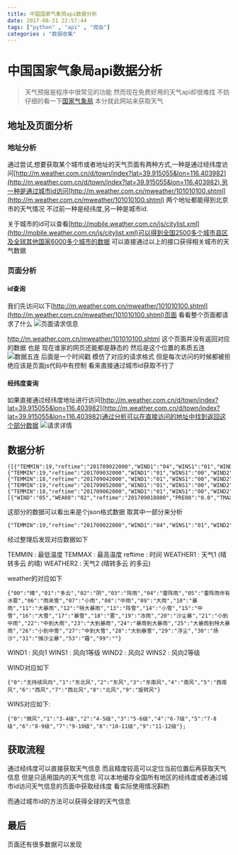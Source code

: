 ```yaml
---
title: 中国国家气象局api数据分析
date: 2017-08-31 22:57:44
tags: ["python" , "api" , "爬虫"]
categories : "数据收集"
---
```


# 中国国家气象局api数据分析

>天气预报是程序中很常见的功能 然而现在免费好用的天气api却很难找 不妨仔细的看一下[国家气象局](http://m.weather.com.cn/) 本分就此网站来获取天气
<!-- more -->

## 地址及页面分析

### 地址分析
  通过尝试,想要获取某个城市或者地址的天气页面有两种方式,一种是通过经纬度访问[http://m.weather.com.cn/d/town/index?lat=39.915055&lon=116.403982](http://m.weather.com.cn/d/town/index?lat=39.915055&lon=116.403982),另一种是通过城市id访问[http://m.weather.com.cn/mweather/101010100.shtml](http://m.weather.com.cn/mweather/101010100.shtml) 两个地址都能得到北京市的天气情况 不过前一种是经纬度,另一种是城市id.

  关于城市的id可以查看[http://mobile.weather.com.cn/js/citylist.xml](http://mobile.weather.com.cn/js/citylist.xml)可以得到全国2500多个城市县区及全球其他国家6000多个城市的数据 可以直接通过以上的接口获得相关城市的天气数据

### 页面分析
#### id查询
  我们先访问以下[http://m.weather.com.cn/mweather/101010100.shtml](http://m.weather.com.cn/mweather/101010100.shtml)页面  看看整个页面都请求了什么
  ![页面请求信息](http://ooymoxvz4.bkt.clouddn.com/17-9-2/2275119.jpg)

  http://m.weather.com.cn/mweather/101010100.shtml 这个页面并没有返回对应的数据 也是 现在谁家的网页还能都是静态的
  然后是这个位置的素质五连![数据五连](http://ooymoxvz4.bkt.clouddn.com/17-9-2/67360173.jpg)
  后面是一个时间戳 模仿了对应的请求格式 但是每次访问的时候都被拒绝应该是页面js代码中有控制 看来直接通过城市id获取不行了

#### 经纬度查询
  如果直接通过经纬度地址进行访问[http://m.weather.com.cn/d/town/index?lat=39.915055&lon=116.403982](http://m.weather.com.cn/d/town/index?lat=39.915055&lon=116.403982)通过分析可以在直接访问的地址中找到返回这个部分数据
![请求详情](http://ooymoxvz4.bkt.clouddn.com/17-9-2/10458430.jpg)

## 数据分析
  ```
  ([{"TEMMIN":19,"reftime":"201709022000","WIND1":"04","WINS1":"01","WIND2":"01","WINS2":"00","WEATHER1":"02","WEATHER2":"02","TEMMAX":29},{"TEMMIN":19,"reftime":"201709032000","WIND1":"01","WINS1":"00","WIND2":"08","WINS2":"00","WEATHER1":"02","WEATHER2":"02","TEMMAX":27},{"TEMMIN":18,"reftime":"201709042000","WIND1":"01","WINS1":"00","WIND2":"01","WINS2":"00","WEATHER1":"01","WEATHER2":"02","TEMMAX":27},{"TEMMIN":19,"reftime":"201709052000","WIND1":"01","WINS1":"00","WIND2":"08","WINS2":"00","WEATHER1":"07","WEATHER2":"02","TEMMAX":29},{"TEMMIN":18,"reftime":"201709062000","WIND1":"01","WINS1":"00","WIND2":"02","WINS2":"00","WEATHER1":"00","WEATHER2":"00","TEMMAX":30}],[{"WIND":"05","WEA08":"02","reftime":"201709010800","PRE08":"0.0","TMAX":28,"TMIN":21,"WEA20":"02","PRE20":"0.0","WINS":"01"}])
  ```

  这部分的数据可以看出来是个json格式数据 取其中一部分来分析
  ```
  {"TEMMIN":19,"reftime":"201709022000","WIND1":"04","WINS1":"01","WIND2":"01","WINS2":"00","WEATHER1":"02","WEATHER2":"02","TEMMAX":29}
  ```
  经过整理后发现对应数据如下

  TEMMIN : 最低温度
  TEMMAX : 最高温度
  reftime : 时间
  WEATHER1 : 天气1 (晴转多云 的晴)
  WEATHER2 : 天气2 (晴转多云 的多云)

  weather的对应如下
  ```
  {"00":"晴","01":"多云","02":"阴","03":"阵雨","04":"雷阵雨","05":"雷阵雨伴有冰雹","06":"雨夹雪","07":"小雨","08":"中雨","09":"大雨","10":"暴雨","11":"大暴雨","12":"特大暴雨","13":"阵雪","14":"小雪","15":"中雪","16":"大雪","17":"暴雪","18":"雾","19":"冻雨","20":"沙尘暴","21":"小到中雨","22":"中到大雨","23":"大到暴雨","24":"暴雨到大暴雨","25":"大暴雨到特大暴雨","26":"小到中雪","27":"中到大雪","28":"大到暴雪","29":"浮尘","30":"扬沙","31":"强沙尘暴","53":"霾","99":""}
  ```
  WIND1 : 风向1
  WINS1 : 风向1等级
  WIND2 : 风向2
  WINS2 : 风向2等级

  WIND对应如下
  ```
  {"0":"无持续风向","1":"东北风","2":"东风","3":"东南风","4":"南风","5":"西南风","6":"西风","7":"西北风","8":"北风","9":"旋转风"}
  ```

  WINS对应如下:
  ```
  {"0":"微风","1":"3-4级","2":"4-5级","3":"5-6级","4":"6-7级","5":"7-8级","6":"8-9级","7":"9-10级","8":"10-11级","9":"11-12级"};
  ```

## 获取流程
  通过经纬度可以直接获取天气信息 而且精度较高可以定位当前位置后再获取天气信息 但是只适用国内的天气信息 可以本地缓存全国所有地区的经纬度或者通过城市id访问天气信息的页面中获取经纬度 看实际使用情况斟酌

  而通过城市id的方法可以获得全球的天气信息

## 最后
  页面还有很多数据可以发现 
